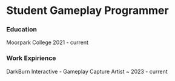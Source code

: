 # Student Gameplay Programmer

### Education
Moorpark College 2021 - current

### Work Expirience
DarkBurn Interactive - Gameplay Capture Artist ~ 2023 - current
